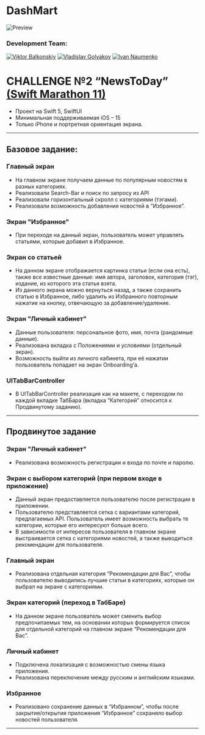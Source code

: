 # DashMart 
![Preview](https://github.com/MaximGoryachkin/NewsToDay/assets/89079058/a908800a-c864-4ee8-bdb3-b6af426e1d1c)

### Development Team: 
[![Viktor Balkonskiy](https://img.shields.io/badge/Viktor%20Balkonskiy-06969F?style=for-the-badge&logo=github)](https://github.com/viktorporch)
[![Vladislav Golyakov](https://img.shields.io/badge/dsm5e-red)](https://github.com/dsm5e)
[![Ivan Naumenko](https://img.shields.io/badge/Ivan%20Naumenko-065D8E?style=for-the-badge&logo=github)](https://github.com/NaumenkoVanya)



# CHALLENGE №2 “NewsToDay” [(Swift Marathon 11)](https://t.me/devrush_community/13663)
* Проект на Swift 5, SwiftUI
* Минимальная поддерживаемая iOS – 15
* Только iPhone и портретная ориентация экрана.

---

## Базовое задание:

### Главный экран

* На главном экране получаем данные по популярным новостям в разных категориях.
* Реализовали Search-Bar и поиск по запросу из API
* Реализовали горизонтальный скролл с категориями (тэгами).
* Реализовали возможность добавления новостей в “Избранное”.

### Экран "Избранное"

* При переходе на данный экран, пользователь может управлять статьями, которые добавил в Избранное.

### Экран со статьей

* На данном экране отображается картинка статьи (если она есть), также все известные данные: имя автора, заголовок, категория (тэг), издание, из которого эта статья взята.
* Из данного экрана можно вернуться назад, а также сохранить статью в Избранное, либо удалить из Избранного повторным нажатие на кнопку, отвечающую за добавление/удаление.

### Экран "Личный кабинет"

* Данные пользователя: персональное фото, имя, почта (рандомные данные).
* Реализована вкладка с Положениями и условиями (отдельный экран).
* Возможность выйти из личного кабинета, при её нажатии пользователь попадает на экран Onboarding’а.

 ### UITabBarController

 * В UITabBarController реализация как на макете, с переходом по каждой вкладке ТабБара (вкладка “Категорий” относится к Продвинутому заданию).

---
## Продвинутое задание

### Экран "Личный кабинет"

* Реализована возможность регистрации и входа по почте и паролю.

### Экран с выбором категорий (при первом входе в приложение)

* Данный экран предоставляется пользователю после регистрации в приложении.
* Пользователю представляется сетка с вариантами категорий, предлагаемых API. Пользователь имеет возможность выбрать те категории, которые его интересуют больше всего.
* В зависимости от интересов пользователя в главном экране выстраивается сетка с категориями новостей, а также выводиться рекомендации для пользователя.

### Главный экран

* Реализована отдельная категория “Рекомендации для Вас”, чтобы пользователю выводились лучшие статьи в категориях, которые он выбрал на экране с категориями.

### Экран категорий (переход в ТабБаре)

* На данном экране пользователь может сменить выбор предпочитаемых тем, на основании которых формируется список для отдельной категорий на главном экране “Рекомендации для Вас”.

### Личный кабинет

* Подключена локализация с возможностью смены языка приложения.
* Реализована переключение между русским и английским языками.

### Избранное

* Реализовано сохранение данных в “Избранном”, чтобы после закрытия/открытия приложения “Избранное” сохраняло выбор новостей пользователя.

---
